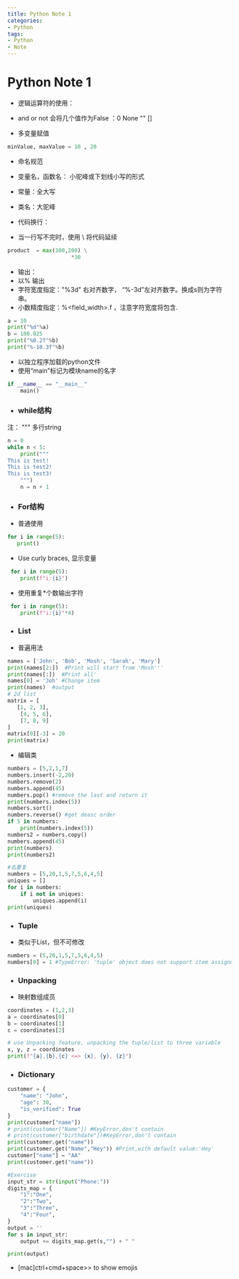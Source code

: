 ```yaml
---
title: Python Note 1
categories:
- Python
tags: 
- Python
- Note
---
```

# Python Note 1

+ 逻辑运算符的使用：
+ and or not 会将几个值作为False ：0 None "" []

+ 多变量赋值
```python
minValue, maxValue = 10 , 20
```

+ 命名规范
+ 变量名，函数名： 小驼峰或下划线小写的形式
+ 常量：全大写
+ 类名：大驼峰

+ 代码换行：
+ 当一行写不完时，使用 \ 将代码延续
```python
product  = max(100,200) \
					*30
```

+ 输出：
+ 以% 输出
+ 字符宽度指定："%3d" 右对齐数字， “%-3d”左对齐数字。换成s则为字符串。 
+ 小数精度指定：%<field_width>.<precision>f  ，注意字符宽度将包含.
```python
a = 10
print("%d"%a)
b = 100.025
print("%0.2f"%b)
print("%-10.3f"%b)
```

+ 以独立程序加载的python文件
+ 使用“main”标记为模块name的名字
```python
if __name__ == "__main__"
	main()
```

+ ### while结构
 注： """  多行string
 
```python
n = 0
while n < 5:
	print("""
This is test!
This is test2!
This is test3!
	""")
	n = n + 1
```

+ ### For结构
 * 普通使用
 
 ```python
 for i in range(5):
 	print()
 ```
 * Use curly braces, 显示变量

```python
 for i in range(5):
 	print(f"i:{i}")
 ```
 * 使用重复*个数输出字符

```python
 for i in range(5):
 	print(f"i:{i}"*4)
 ```

+ ### List
* 普遍用法

```python
names = ['John', 'Bob', 'Mosh', 'Sarah', 'Mary']
print(names[2:])  #Print will start from 'Mosh'''
print(names[:])  #Print all'
names[0] = 'Joh' #Change item
print(names)  #output
# 2d list
matrix = [
   [1, 2, 3],
    [4, 5, 6],
    [7, 8, 9]
]
matrix[0][-3] = 20
print(matrix)
```

* 编辑类

```python
numbers = [5,2,1,7]
numbers.insert(-2,20)
numbers.remove(2)
numbers.append(45)
numbers.pop() #remove the last and return it
print(numbers.index(5))
numbers.sort()
numbers.reverse() #get deasc order
if 5 in numbers:
    print(numbers.index(5))
numbers2 = numbers.copy()
numbers.append(45)
print(numbers)
print(numbers2)

#去重复
numbers = [5,20,1,5,7,5,6,4,5]
uniques = []
for i in numbers:
    if i not in uniques:
        uniques.append(i)
print(uniques)
```

+ ### Tuple
+ 类似于List，但不可修改

```python
numbers = (5,20,1,5,7,5,6,4,5)
numbers[0] = 1 #TypeError: 'tuple' object does not support item assignment
```

+ ### Unpacking
+ 映射数组成员

```python
coordinates = (1,2,3)
a = coordinates[0]
b = coordinates[1]
c = coordinates[2]

# use Unpacking feature, unpacking the tuple/list to three variable
x, y, z = coordinates
print(f"{a},{b},{c} <=> {x}, {y}, {z}")
```

+ ### Dictionary

```python
customer = {
    "name": "John",
    "age": 30,
    "is_verified": True
}
print(customer["name"])
# print(customer["Name"]) #KeyError,don't contain
# print(customer["birthdate"])#KeyError,don't contain
print(customer.get("name"))
print(customer.get("Name","Hey")) #Print,with default value:'Hey'
customer["name"] = "AA"
print(customer.get("name"))

#Exercise
input_str = str(input("Phone:"))
digits_map = {
    "1":"One",
    "2":"Two",
    "3":"Three",
    "4":"Four",
}
output = ''
for s in input_str:
    output += digits_map.get(s,"") + " "

print(output)
```
+ [mac]ctrl+cmd+space>> to show emojis